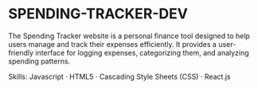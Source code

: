 # SPENDING-TRACKER-DEV

The Spending Tracker website is a personal finance tool designed to help users manage and track their expenses efficiently. It provides a user-friendly interface for logging expenses, categorizing them, and analyzing spending patterns.

Skills: Javascript · HTML5 · Cascading Style Sheets (CSS) · React.js
